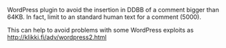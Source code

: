 WordPress plugin to avoid the insertion in DDBB of a comment bigger than 64KB. In fact, limit to an standard human text for a comment (5000).

This can help to avoid problems with some WordPress exploits as http://klikki.fi/adv/wordpress2.html
